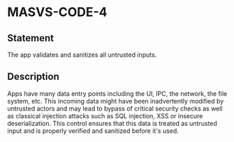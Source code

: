 # MASVS-CODE-4

## Statement

The app validates and sanitizes all untrusted inputs.

## Description

Apps have many data entry points including the UI, IPC, the network, the file system, etc. This incoming data might have been inadvertently modified by untrusted actors and may lead to bypass of critical security checks as well as classical injection attacks such as SQL injection, XSS or insecure deserialization. This control ensures that this data is treated as untrusted input and is properly verified and sanitized before it's used.
